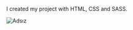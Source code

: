 I created my project with HTML, CSS and SASS.

![Adsız](https://github.com/esraarnusaslan/Weather-Card-Scss-Project/assets/131678210/d8d8412b-0934-483a-a72a-0563863db1de)
